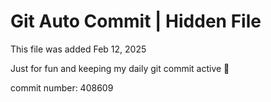 # Git Auto Commit | Hidden File

This file was added Feb 12, 2025

Just for fun and keeping my daily git commit active 🤪

commit number: 408609
